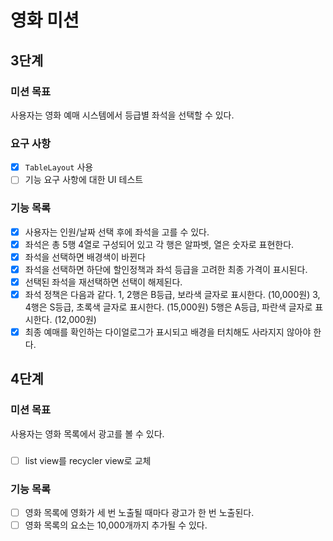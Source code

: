 # 영화 미션

## 3단계

### 미션 목표

사용자는 영화 예매 시스템에서 등급별 좌석을 선택할 수 있다.

### 요구 사항

- [x] `TableLayout` 사용
- [ ] 기능 요구 사항에 대한 UI 테스트

### 기능 목록

- [x] 사용자는 인원/날짜 선택 후에 좌석을 고를 수 있다.
- [x] 좌석은 총 5행 4열로 구성되어 있고 각 행은 알파벳, 열은 숫자로 표현한다.
- [x] 좌석을 선택하면 배경색이 바뀐다
- [x] 좌석을 선택하면 하단에 할인정책과 좌석 등급을 고려한 최종 가격이 표시된다.
- [x] 선택된 좌석을 재선택하면 선택이 해제된다.
- [x] 좌석 정책은 다음과 같다.
1, 2행은 B등급, 보라색 글자로 표시한다. (10,000원)
3, 4행은 S등급, 초록색 글자로 표시한다. (15,000원)
5행은 A등급, 파란색 글자로 표시한다. (12,000원)
- [x] 최종 예매를 확인하는 다이얼로그가 표시되고 배경을 터치해도 사라지지 않아야 한다.

## 4단계

### 미션 목표

사용자는 영화 목록에서 광고를 볼 수 있다.

###

- [ ] list view를 recycler view로 교체

### 기능 목록

- [ ] 영화 목록에 영화가 세 번 노출될 때마다 광고가 한 번 노출된다.
- [ ] 영화 목록의 요소는 10,000개까지 추가될 수 있다.